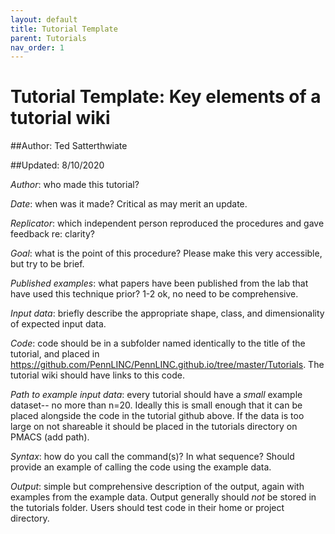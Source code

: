 ```yaml
---
layout: default
title: Tutorial Template
parent: Tutorials
nav_order: 1
---
```



# Tutorial Template: Key elements of a tutorial wiki

##Author: Ted Satterthwiate

##Updated: 8/10/2020

*Author*: who made this tutorial?

*Date*: when was it made? Critical as may merit an update.

*Replicator*: which independent person reproduced the procedures and gave feedback re: clarity?

*Goal*: what is the point of this procedure? Please make this very accessible, but try to be brief.

*Published examples*: what papers have been published from the lab that have used this technique prior? 1-2 ok, no need to be comprehensive.

*Input data*: briefly describe the appropriate shape, class, and dimensionality of expected input data.

*Code*: code should be in a subfolder named identically to the title of the tutorial, and placed in https://github.com/PennLINC/PennLINC.github.io/tree/master/Tutorials.
The tutorial wiki should have links to this code.

*Path to example input data*: every tutorial should have a _small_ example dataset-- no more than n=20.
Ideally this is small enough that it can be placed alongside the code in the tutorial github above.
If the data is too large on not shareable it should be placed in the tutorials directory on PMACS (add path).

*Syntax*: how do you call the command(s)? In what sequence? Should provide an example of calling the code using the example data.

*Output*: simple but comprehensive description of the output, again with examples from the example data.
Output generally should _not_ be stored in the tutorials folder.
Users should test code in their home or project directory.
